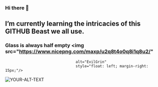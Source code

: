 ### Hi there 👋

## **I’m currently learning the intricacies of this GITHUB Beast we all use.**
### Glass is always half empty <img src="https://www.nicepng.com/maxp/u2q8t4o0q8i1q8u2/" 
                                    alt="EvilGrin"
                                    style="float: left; margin-right: 15px;"/> 


<picture>
 <source media="(prefers-color-scheme: dark)" srcset="YOUR-DARKMODE-IMAGE">
 <source media="(prefers-color-scheme: light)" srcset="YOUR-LIGHTMODE-IMAGE">
 <img alt="YOUR-ALT-TEXT" src="YOUR-DEFAULT-IMAGE">
</picture>
